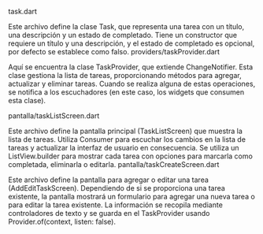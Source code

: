 task.dart

Este archivo define la clase Task, que representa una tarea con un título, una descripción y un estado de completado. Tiene un constructor que requiere un título y una descripción, y el estado de completado es opcional, por defecto se establece como falso.
providers/taskProvider.dart

Aquí se encuentra la clase TaskProvider, que extiende ChangeNotifier. Esta clase gestiona la lista de tareas, proporcionando métodos para agregar, actualizar y eliminar tareas. Cuando se realiza alguna de estas operaciones, se notifica a los escuchadores (en este caso, los widgets que consumen esta clase).

pantalla/taskListScreen.dart

Este archivo define la pantalla principal (TaskListScreen) que muestra la lista de tareas. Utiliza Consumer<TaskProvider> para escuchar los cambios en la lista de tareas y actualizar la interfaz de usuario en consecuencia. Se utiliza un ListView.builder para mostrar cada tarea con opciones para marcarla como completada, eliminarla o editarla.
pantalla/taskCreateScreen.dart

Este archivo define la pantalla para agregar o editar una tarea (AddEditTaskScreen). Dependiendo de si se proporciona una tarea existente, la pantalla mostrará un formulario para agregar una nueva tarea o para editar la tarea existente. La información se recopila mediante controladores de texto y se guarda en el TaskProvider usando Provider.of<TaskProvider>(context, listen: false).